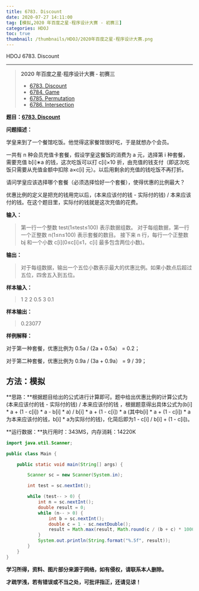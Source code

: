 ```yaml
---
title: 6783. Discount
date: 2020-07-27 14:11:00
tag: [模拟,2020 年百度之星·程序设计大赛 - 初赛三]
categories: HDOJ
toc: true
thumbnail: /thumbnails/HDOJ/2020年百度之星·程序设计大赛.png
---
```


HDOJ 6783. Discount

<!--more-->

---

> **2020 年百度之星·程序设计大赛 - 初赛三**
>
>* [6783. Discount](https://crazy-sky.github.io/2020/07/27/6783.%20Discount/)
>* [6784. Game](https://crazy-sky.github.io/2020/07/27/6784.%20Game/)
>* [6785. Permutation](https://crazy-sky.github.io/2020/07/27/6785.%20Permutation/)
>* [6786. Intersection](https://crazy-sky.github.io/2020/07/27/6786.%20Intersection/)

**题目：[6783. Discount](http://acm.hdu.edu.cn/showproblem.php?pid=6783)**

**问题描述：**

学皇来到了一个餐馆吃饭。他觉得这家餐馆很好吃，于是就想办个会员。

一共有 n 种会员充值卡套餐，假设学皇这餐饭的消费为 a 元，选择第 i 种套餐，需要充值 b[i]∗a 的钱，这次吃饭可以打 c[i]×10 折，由充值的钱支付（即这次吃饭只需要从充值金额中扣除 a×c[i] 元）。以后用剩余的充值的钱吃饭不再打折。

请问学皇应该选择哪个套餐（必须选择恰好一个套餐），使得优惠的比例最大？

优惠比例的定义是把充的钱用完以后，(本来应该付的钱 - 实际付的钱) / 本来应该付的钱。在这个题目里，实际付的钱就是这次充值的花费。

**输入：**

 > 第一行一个整数 test(1≤test≤100) 表示数据组数。
> 对于每组数据，第一行一个正整数 n(1≤n≤100) 表示套餐的数目。
> 接下来 n 行，每行一个正整数 b[i](1≤b[i]≤100) 和一个小数 c[i](0≤c[i]≤1，c[i] 最多包含两位小数)。

**输出：**

> 对于每组数据，输出一个五位小数表示最大的优惠比例。如果小数点后超过五位，四舍五入到五位。

**样本输入：**

 > 1
 > 2
 > 2 0.5
 > 3 0.1

 **样本输出：**

 > 0.23077

**样例解释：**

对于第一种套餐，优惠比例为 0.5a / (2a + 0.5a） = 0.2；

对于第二种套餐，优惠比例为 0.9a / (3a + 0.9a） = 9 / 39；

## 方法：模拟

**思路：**根据题目给出的公式进行计算即可。题中给出优惠比例的计算公式为(本来应该付的钱 - 实际付的钱) / 本来应该付的钱 ，根据题意得出具体公式为(b[i] * a + (1 - c[i]) * a - b[i] * a) / b[i] * a + (1 - c[i]) * a (其中b[i] * a + (1 - c[i]) * a为本来应该付的钱，b[i] * a为实际付的钱)，化简后即为1 - c[i] / b[i] + (1 - c[i])。

**运行数据：**执行用时：343MS，内存消耗：14220K

```java
import java.util.Scanner;

public class Main {

    public static void main(String[] args) {

        Scanner sc = new Scanner(System.in);

        int test = sc.nextInt();

        while (test-- > 0) {
            int n = sc.nextInt();
            double result = 0;
            while (n-- > 0) {
                int b = sc.nextInt();
                double c = 1 - sc.nextDouble();
                result = Math.max(result, Math.round(c / (b + c) * 100000) / (double)100000);
            }
            System.out.println(String.format("%.5f", result));
        }
    }
}
```

**学习所得，资料、图片部分来源于网络，如有侵权，请联系本人删除。**

**才疏学浅，若有错误或不当之处，可批评指正，还请见谅！**